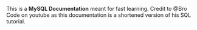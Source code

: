 This is a **MySQL Documentation** meant for fast learning.
Credit to @Bro Code on youtube as this documentation is a shortened version of his SQL tutorial. 
